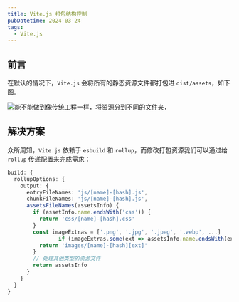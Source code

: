 ```yaml
---
title: Vite.js 打包结构控制
pubDatetime: 2024-03-24
tags:
  - Vite.js
---
```


## 前言

在默认的情况下，`Vite.js` 会将所有的静态资源文件都打包进 `dist/assets`，如下图。

![](https://s2.loli.net/2024/08/31/NUCgztmE68hRbp9.png)能不能做到像传统工程一样，将资源分到不同的文件夹，

## 解决方案

众所周知，`Vite.js` 依赖于 `esbuild` 和 `rollup`，而修改打包资源我们可以通过给 `rollup` 传递配置来完成需求：

```ts
build: {
  rollupOptions: {
    output: {
      entryFileNames: 'js/[name]-[hash].js',
      chunkFileNames: 'js/[name]-[hash].js',
      assetsFileNames(assetsInfo) {
        if (assetInfo.name.endsWith('css')) {
          return 'css/[name]-[hash].css'
        }
        const imageExtras = ['.png', '.jpg', '.jpeg', '.webp', ...]
				if (imageExtras.some(ext => assetsInfo.name.endsWith(ext))) {
          return 'images/[name]-[hash][ext]'
        }
        // 处理其他类型的资源文件
        return assetsInfo
      }
    }
  }
}
```

